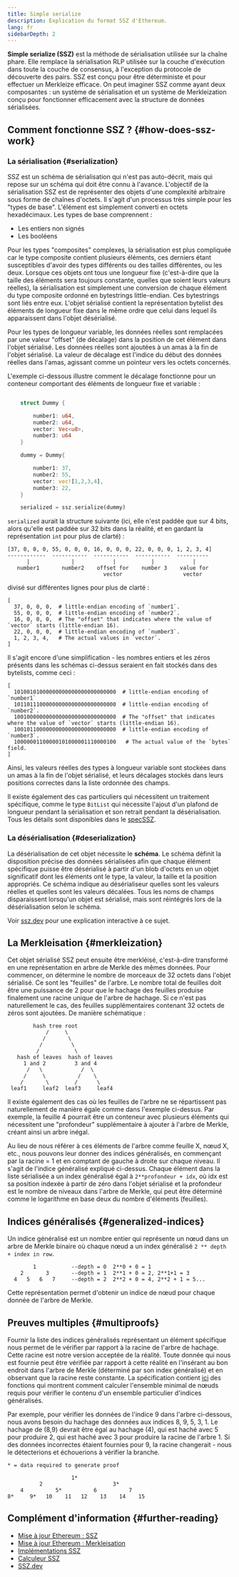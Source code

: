 ```yaml
---
title: Simple serialize
description: Explication du format SSZ d'Ethereum.
lang: fr
sidebarDepth: 2
---
```


**Simple serialize (SSZ)** est la méthode de sérialisation utilisée sur la chaîne phare. Elle remplace la sérialisation RLP utilisée sur la couche d'exécution dans toute la couche de consensus, à l'exception du protocole de découverte des pairs. SSZ est conçu pour être déterministe et pour effectuer un Merkleize efficace. On peut imaginer SSZ comme ayant deux composantes : un système de sérialisation et un système de Merkleization conçu pour fonctionner efficacement avec la structure de données sérialisées.

## Comment fonctionne SSZ ? {#how-does-ssz-work}

### La sérialisation {#serialization}

SSZ est un schéma de sérialisation qui n'est pas auto-décrit, mais qui repose sur un schéma qui doit être connu à l'avance. L'objectif de la sérialisation SSZ est de représenter des objets d'une complexité arbitraire sous forme de chaînes d'octets. Il s'agit d'un processus très simple pour les "types de base". L'élément est simplement converti en octets hexadécimaux. Les types de base comprennent :

- Les entiers non signés
- Les booléens

Pour les types "composites" complexes, la sérialisation est plus compliquée car le type composite contient plusieurs éléments, ces derniers étant susceptibles d'avoir des types différents ou des tailles différentes, ou les deux. Lorsque ces objets ont tous une longueur fixe (c'est-à-dire que la taille des éléments sera toujours constante, quelles que soient leurs valeurs réelles), la sérialisation est simplement une conversion de chaque élément du type composite ordonné en bytestrings little-endian. Ces bytestrings sont liés entre eux. L'objet sérialisé contient la représentation bytelist des éléments de longueur fixe dans le même ordre que celui dans lequel ils apparaissent dans l'objet désérialisé.

Pour les types de longueur variable, les données réelles sont remplacées par une valeur "offset" (de décalage) dans la position de cet élément dans l'objet sérialisé. Les données réelles sont ajoutées à un amas à la fin de l'objet sérialisé. La valeur de décalage est l'indice du début des données réelles dans l'amas, agissant comme un pointeur vers les octets concernés.

L'exemple ci-dessous illustre comment le décalage fonctionne pour un conteneur comportant des éléments de longueur fixe et variable :

```Rust

    struct Dummy {

        number1: u64,
        number2: u64,
        vector: Vec<u8>,
        number3: u64
    }

    dummy = Dummy{

        number1: 37,
        number2: 55,
        vector: vec![1,2,3,4],
        number3: 22,
    }

    serialized = ssz.serialize(dummy)

```

`serialized` aurait la structure suivante (ici, elle n'est paddée que sur 4 bits, alors qu'elle est paddée sur 32 bits dans la réalité, et en gardant la représentation `int` pour plus de clarté) :

```
[37, 0, 0, 0, 55, 0, 0, 0, 16, 0, 0, 0, 22, 0, 0, 0, 1, 2, 3, 4]
------------  -----------  -----------  -----------  ----------
      |             |            |           |            |
   number1       number2    offset for    number 3    value for
                              vector                   vector

```

divisé sur différentes lignes pour plus de clarté :

```
[
  37, 0, 0, 0,  # little-endian encoding of `number1`.
  55, 0, 0, 0,  # little-endian encoding of `number2`.
  16, 0, 0, 0,  # The "offset" that indicates where the value of `vector` starts (little-endian 16).
  22, 0, 0, 0,  # little-endian encoding of `number3`.
  1, 2, 3, 4,   # The actual values in `vector`.
]
```

Il s'agit encore d'une simplification - les nombres entiers et les zéros présents dans les schémas ci-dessus seraient en fait stockés dans des bytelists, comme ceci :

```
[
  10100101000000000000000000000000  # little-endian encoding of `number1`
  10110111000000000000000000000000  # little-endian encoding of `number2`.
  10010000000000000000000000000000  # The "offset" that indicates where the value of `vector` starts (little-endian 16).
  10010110000000000000000000000000  # little-endian encoding of `number3`.
  10000001100000101000001110000100   # The actual value of the `bytes` field.
]
```

Ainsi, les valeurs réelles des types à longueur variable sont stockées dans un amas à la fin de l'objet sérialisé, et leurs décalages stockés dans leurs positions correctes dans la liste ordonnée des champs.

Il existe également des cas particuliers qui nécessitent un traitement spécifique, comme le type `BitList` qui nécessite l'ajout d'un plafond de longueur pendant la sérialisation et son retrait pendant la désérialisation. Tous les détails sont disponibles dans le [specSSZ](https://github.com/ethereum/consensus-specs/blob/dev/ssz/simple-serialize.md).

### La désérialisation {#deserialization}

La désérialisation de cet objet nécessite le <b>schéma</b>. Le schéma définit la disposition précise des données sérialisées afin que chaque élément spécifique puisse être désérialisé à partir d'un blob d'octets en un objet significatif dont les éléments ont le type, la valeur, la taille et la position appropriés. Ce schéma indique au désérialiseur quelles sont les valeurs réelles et quelles sont les valeurs décalées. Tous les noms de champs disparaissent lorsqu'un objet est sérialisé, mais sont réintégrés lors de la désérialisation selon le schéma.

Voir [ssz.dev](https://www.ssz.dev/overview) pour une explication interactive à ce sujet.

## La Merkleisation {#merkleization}

Cet objet sérialisé SSZ peut ensuite être merkléisé, c'est-à-dire transformé en une représentation en arbre de Merkle des mêmes données. Pour commencer, on détermine le nombre de morceaux de 32 octets dans l'objet sérialisé. Ce sont les "feuilles" de l'arbre. Le nombre total de feuilles doit être une puissance de 2 pour que le hachage des feuilles produise finalement une racine unique de l'arbre de hachage. Si ce n'est pas naturellement le cas, des feuilles supplémentaires contenant 32 octets de zéros sont ajoutées. De manière schématique :

```
        hash tree root
            /     \
           /       \
          /         \
         /           \
   hash of leaves  hash of leaves
     1 and 2         3 and 4
      /   \            /  \
     /     \          /    \
    /       \        /      \
 leaf1     leaf2  leaf3     leaf4
```

Il existe également des cas où les feuilles de l'arbre ne se répartissent pas naturellement de manière égale comme dans l'exemple ci-dessus. Par exemple, la feuille 4 pourrait être un conteneur avec plusieurs éléments qui nécessitent une "profondeur" supplémentaire à ajouter à l'arbre de Merkle, créant ainsi un arbre inégal.

Au lieu de nous référer à ces éléments de l'arbre comme feuille X, nœud X, etc., nous pouvons leur donner des indices généralisés, en commençant par la racine = 1 et en comptant de gauche à droite sur chaque niveau. Il s'agit de l'indice généralisé expliqué ci-dessus. Chaque élément dans la liste sérialisée a un index généralisé égal à `2**profondeur + idx`, où idx est sa position indexée à partir de zéro dans l'objet sérialisé et la profondeur est le nombre de niveaux dans l'arbre de Merkle, qui peut être déterminé comme le logarithme en base deux du nombre d'éléments (feuilles).

## Indices généralisés {#generalized-indices}

Un indice généralisé est un nombre entier qui représente un nœud dans un arbre de Merkle binaire où chaque nœud a un index généralisé `2 ** depth + index in row`.

```
        1           --depth = 0  2**0 + 0 = 1
    2       3       --depth = 1  2**1 + 0 = 2, 2**1+1 = 3
  4   5   6   7     --depth = 2  2**2 + 0 = 4, 2**2 + 1 = 5...

```

Cette représentation permet d'obtenir un indice de nœud pour chaque donnée de l'arbre de Merkle.

## Preuves multiples {#multiproofs}

Fournir la liste des indices généralisés représentant un élément spécifique nous permet de le vérifier par rapport à la racine de l'arbre de hachage. Cette racine est notre version acceptée de la réalité. Toute donnée qui nous est fournie peut être vérifiée par rapport à cette réalité en l'insérant au bon endroit dans l'arbre de Merkle (déterminé par son index généralisé) et en observant que la racine reste constante. La spécification contient [ici](https://github.com/ethereum/consensus-specs/blob/dev/ssz/merkle-proofs.md#merkle-multiproofs) des fonctions qui montrent comment calculer l'ensemble minimal de nœuds requis pour vérifier le contenu d'un ensemble particulier d'indices généralisés.

Par exemple, pour vérifier les données de l'indice 9 dans l'arbre ci-dessous, nous avons besoin du hachage des données aux indices 8, 9, 5, 3, 1. Le hachage de (8,9) devrait être égal au hachage (4), qui est haché avec 5 pour produire 2, qui est haché avec 3 pour produire la racine de l'arbre 1. Si des données incorrectes étaient fournies pour 9, la racine changerait - nous le détecterions et échouerions à vérifier la branche.

```
* = data required to generate proof

                    1*
          2                      3*
    4          5*          6          7
8*     9*   10    11   12    13    14    15

```

## Complément d'information {#further-reading}

- [Mise à jour Ethereum : SSZ](https://eth2book.info/altair/part2/building_blocks/ssz)
- [Mise à jour Ethereum : Merkleisation](https://eth2book.info/altair/part2/building_blocks/merkleization)
- [Implémentations SSZ](https://github.com/ethereum/consensus-specs/issues/2138)
- [Calculeur SSZ](https://simpleserialize.com/)
- [SSZ.dev](https://www.ssz.dev/)
